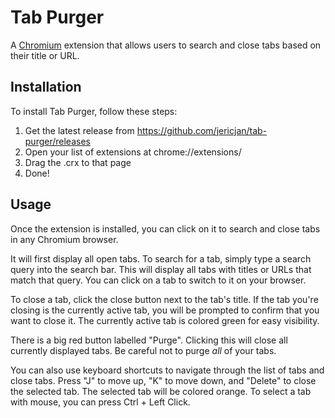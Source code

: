 # Tab Purger
A [Chromium](https://en.wikipedia.org/wiki/Chromium_(web_browser)#Browsers_based_on_Chromium) extension that allows users to search and close tabs based on their title or URL.

## Installation
To install Tab Purger, follow these steps:

1. Get the latest release from https://github.com/jericjan/tab-purger/releases
2. Open your list of extensions at chrome://extensions/
3. Drag the .crx to that page
4. Done!

## Usage
Once the extension is installed, you can click on it to search and close tabs in any Chromium browser.

It will first display all open tabs. To search for a tab, simply type a search query into the search bar. This will display all tabs with titles or URLs that match that query. You can click on a tab to switch to it on your browser.

To close a tab, click the close button next to the tab's title. If the tab you're closing is the currently active tab, you will be prompted to confirm that you want to close it. The currently active tab is colored green for easy visibility.

There is a big red button labelled "Purge". Clicking this will close all currently displayed tabs. Be careful not to purge *all* of your tabs.

You can also use keyboard shortcuts to navigate through the list of tabs and close tabs. Press "J" to move up, "K" to move down, and "Delete" to close the selected tab. The selected tab will be colored orange. To select a tab with mouse, you can press Ctrl + Left Click.
